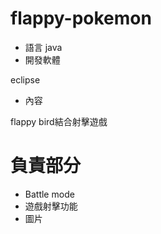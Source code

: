 # flappy-pokemon
* 語言
 java
* 開發軟體

eclipse
* 內容

flappy bird結合射擊遊戲

# 負責部分
  * Battle mode
  * 遊戲射擊功能
  * 圖片

